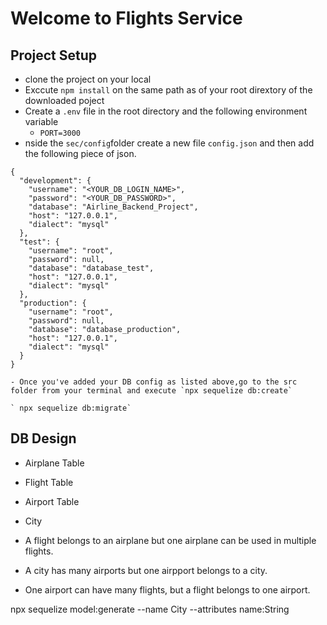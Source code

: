 # Welcome to Flights Service

## Project Setup
- clone the project on your local
- Exccute `npm install` on the same path as of your root dirextory of the downloaded poject
- Create a `.env` file in the root directory and the following environment variable 
     - `PORT=3000`
- nside the `sec/config`folder create a new file `config.json` and then add the following piece of json.


```
{
  "development": {
    "username": "<YOUR_DB_LOGIN_NAME>",
    "password": "<YOUR_DB_PASSWORD>",
    "database": "Airline_Backend_Project",
    "host": "127.0.0.1",
    "dialect": "mysql"
  },
  "test": {
    "username": "root",
    "password": null,
    "database": "database_test",
    "host": "127.0.0.1",
    "dialect": "mysql"
  },
  "production": {
    "username": "root",
    "password": null,
    "database": "database_production",
    "host": "127.0.0.1",
    "dialect": "mysql"
  }
}

```
```
- Once you've added your DB config as listed above,go to the src folder from your terminal and execute `npx sequelize db:create`

` npx sequelize db:migrate`
```

## DB Design
  - Airplane Table
  - Flight Table
  - Airport Table
  - City 

  - A flight belongs to an airplane but one airplane can be used in multiple flights.
  - A city has many airports but one airpport belongs to a city.
  - One airport can have many flights, but a flight belongs to one airport.

   npx sequelize model:generate --name City --attributes name:String

  